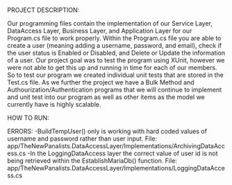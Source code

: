 PROJECT DESCRIPTION:

  Our programming files contain the implementation of our Service Layer, DataAccess Layer, Business Layer, and Application Layer for our Program.cs file to work properly. Within the Program.cs file you are able to create a user (meaning adding a username, password, and email), check if the user status is Enabled or Disabled, and Delete or Update the information of a user. 
   Our project goal was to test the program using XUnit, however we were not able to get this up and running in time for each of our members. So to test our program we created individual unit tests that are stored in the Test.cs file. 
   As we further the project we have a Bulk Method and Authourization/Authentication programs that we will continue to implement and unit test into our program as well as other items as the model we currently have is highly scalable.

HOW TO RUN:



ERRORS:
-BuildTempUser() only is working with hard coded values of username and password rather than user input. File: app/TheNewPanalists.DataAccessLayer/Implementations/ArchivingDataAccess.cs
-In the LoggingDataAccess layer the correct value of user id is not being retrieved within the EstablishMariaDb() function. File: app/TheNewPanalists.DataAccessLayer/Implementations/LoggingDataAccess.cs 